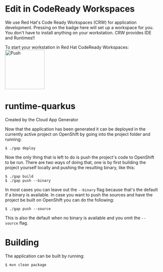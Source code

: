 # Edit in CodeReady Workspaces

We use Red Hat's Code Ready Workspaces (CRW) for application development. Pressing on the badge here will set up a workspace for you. 
You don't have to install anything on your workstation. CRW provides IDE and Runtimes!!

To start your workstation in Red Hat CodeReady Workspaces:
<a href="https://codeready-crw2.apps.ocp4.home.ocpcloud.com/f?url=https://github.com/VeerMuchandi/quarkusbackend">
    <img src="https://pbs.twimg.com/profile_images/700361197112000513/w9Cyilbf_400x400.png" width="130" alt="Push" align="top">
</a>

# runtime-quarkus

Created by the Cloud App Generator

Now that the application has been generated it can be deployed in the currently active project on OpenShift by going into the
project folder and running:

```
$ ./gap deploy
```

Now the only thing that is left to do is push the project's code to OpenShift to be run. There are two ways of doing that,
one is by first building the project yourself locally and pushing the resulting binary, like this:

```
$ ./gap build
$ ./gap push --binary
```

In most cases you can leave out the `--binary` flag because that's the default if a binary is available. In case you want
to push the sources and have the project be built on OpenShift you can do the following:

```
$ ./gap push --source
```

This is also the default when no binary is available and you omit the `--source` flag.

Building
=========

The application can be built by running:

```bash
$ mvn clean package
```
